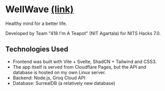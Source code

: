# WellWave [(link)](https://wellwave.pages.dev)

Healthy mind for a better life.

Developed by Team "418 I'm A Teapot" (NIT Agartala) for NITS Hacks 7.0.

## Technologies Used

- Frontend was built with Vite + Svelte, ShadCN + Tailwind and CSS3.
- The app itself is served from Cloudflare Pages, but the API and database is hosted on my own Linux server.
- Backend: Node.js, Groq Cloud API
- Database: SurrealDB (a relatively new database)